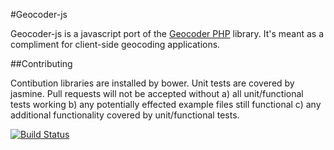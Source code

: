 #Geocoder-js

Geocoder-js is a javascript port of the <a href="http://geocoder-php.org/Geocoder/">Geocoder PHP</a> library. It's meant as a compliment for client-side geocoding applications.

##Contributing

Contibution libraries are installed by bower. Unit tests are covered by jasmine. Pull requests will not be accepted without a) all unit/functional tests working b) any potentially effected example files still functional c) any additional functionality covered by unit/functional tests.

[![Build Status](https://travis-ci.org/geocoder-php/geocoder-js.png?branch=master)](https://travis-ci.org/geocoder-php/geocoder-js)

